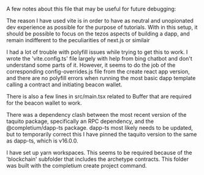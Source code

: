 A few notes about this file that may be useful for future debugging:

The reason I have used vite is in order to have as neutral and unopionated dev experience as possible for the purpose of tutorials. With in this setup, it should be possible to focus on the tezos aspects of building a dapp, and remain indifferent to the peculiarities of next.js or similair

I had a lot of trouble with polyfill issues while trying to get this to work. I wrote the 'vite.config.ts' file largely with help from bing chatbot and don't understand some parts of it. However, it seems to do the job of the corresponding config-overrides.js file from the create react app version, and there are no polyfill errors when running the most basic dapp template calling a contract and initiating beacon wallet.

There is also a few lines in src/main.tsx related to Buffer that are required for the beacon wallet to work.

There was a dependency clash between the most recent version of the taquito package, specifically an RPC dependency, and the @completium/dapp-ts package. dapp-ts most likely needs to be updated, but to temporarily correct this I have pinned the taquito version to the same as dapp-ts, which is v16.0.0.

I have set up yarn workspaces. This seems to be required because of the 'blockchain' subfolder that includes the archetype contracts. This folder was built with the completium create project command. 

